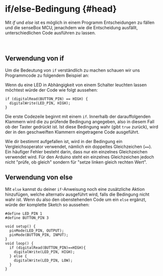 # if/else-Bedingung {#head}

<div class="description">Mit <i>if</i> und <i>else</i> ist es möglich in einem Programm Entscheidungen zu fällen und die senseBox MCU, jenachdem wie die Entscheidung ausfällt, unterschiedlichen Code ausführen zu lassen.</div>
<div class="line">
    <br>
    <br>
</div>

## Verwendung von if
Um die Bedeutung von `if` verständlich zu machen schauen wir uns Programmcode zu folgendem Beispiel an:

Wenn du eine LED in Abhängigkeit von einem Schalter leuchten lassen möchtest würde der Code wie folgt aussehen:

```arduino
if (digitalRead(BUTTON_PIN) == HIGH) {
  digitalWrite(LED_PIN, HIGH);
}
```

Die erste Codezeile beginnt mit einem `if`.
Innerhalb der darauffolgenden Klammern wird die zu prüfende Bedingung angegeben, also in diesem Fall ob der Taster gedrückt ist. Ist diese Bedingung wahr (gibt `true` zurück), wird der in den geschweiften Klammern eingetragene Code ausgeführt.

Wie dir bestimmt aufgefallen ist, wird in der Bedingung ein Vergleichsoperator verwendet, nämlich ein doppeltes Gleichzeichen (`==`). Ein häufiger Fehler besteht darin, dass nur ein einzelnes Gleichzeichen verwendet wird.
Für den Arduino steht ein einzelnes Gleichzeichen jedoch nicht "prüfe, ob gleich" sondern für "setze linken gleich rechten Wert".

## Verwendung von else
Mit `else` kannst du deiner `if`-Anweisung noch eine zusätzliche Aktion hinzufügen, welche alternativ ausgeführt wird, falls die Bedingung nicht wahr ist.
Wenn du also den obenstehenden Code um ein `else` ergänzt, würde der komplette Sketch so aussehen:

```arduino
#define LED_PIN 1
#define BUTTON_PIN 3

void setup() {
  pinMode(LED_PIN, OUTPUT);
  pinMode(BUTTON_PIN, INPUT);
}
void loop() {
  if (digitalRead(BUTTON_PIN)==HIGH){
    digitalWrite(LED_PIN, HIGH);
  } else {
    digitalWrite(LED_PIN, LOW);
  }
}
```
